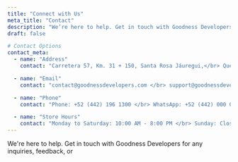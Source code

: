 ```yaml
---
title: "Connect with Us"
meta_title: "Contact"
description: "We’re here to help. Get in touch with Goodness Developers for any inquiries, feedback, or collaboration opportunities."
draft: false

# Contact Options
contact_meta:
  - name: "Address"
    contact: "Carretera 57, Km. 31 + 150, Santa Rosa Jáuregui,</br> Querétaro, Qro., C.P. 76220 - Mexico"

  - name: "Email"
    contact: "contact@goodnessdevelopers.com </br> support@goodnessdevelopers.com"

  - name: "Phone"
    contact: "Phone: +52 (442) 196 1300 </br> WhatsApp: +52 (442) 000 0000"

  - name: "Store Hours"
    contact: "Monday to Saturday: 10:00 AM - 8:00 PM </br> Sunday: Closed"
---
```

We're here to help. Get in touch with Goodness Developers for any inquiries, feedback, or
